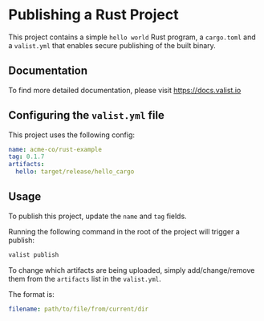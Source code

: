 # Publishing a Rust Project

This project contains a simple `hello world` Rust program, a `cargo.toml` and a `valist.yml` that enables secure publishing of the built binary.

## Documentation

To find more detailed documentation, please visit https://docs.valist.io

## Configuring the `valist.yml` file

This project uses the following config:

```yaml
name: acme-co/rust-example
tag: 0.1.7
artifacts:
  hello: target/release/hello_cargo
```

## Usage

To publish this project, update the `name` and `tag` fields.

Running the following command in the root of the project will trigger a publish:

```bash
valist publish
```

To change which artifacts are being uploaded, simply add/change/remove them from the `artifacts` list in the `valist.yml`.

The format is:

```yaml
filename: path/to/file/from/current/dir
```
